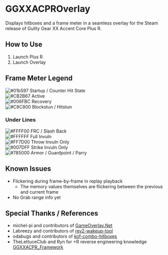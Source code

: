 # GGXXACPROverlay
Displays hitboxes and a frame meter in a seamless overlay for the Steam release of Guilty Gear XX Accent Core Plus R.

## How to Use
1. Launch Plus R
2. Launch Overlay

## Frame Meter Legend
![#01b597](https://placehold.co/15x15/01b597/01b597.png) Startup / Counter Hit State <br>
![#CB2B67](https://placehold.co/15x15/CB2B67/CB2B67.png) Active <br>
![#006FBC](https://placehold.co/15x15/006FBC/006FBC.png) Recovery <br>
![#C8C800](https://placehold.co/15x15/C8C800/C8C800.png) Blockstun / Hitstun <br>
### Under Lines
![#FFFF00](https://placehold.co/15x15/FFFF00/FFFF00.png) FRC / Slash Back <br>
![#FFFFFF](https://placehold.co/15x15/FFFFFF/FFFFFF.png) Full Invuln <br>
![#FF7D00](https://placehold.co/15x15/FF7D00/FF7D00.png) Throw Invuln Only <br>
![#007DFF](https://placehold.co/15x15/007DFF/007DFF.png) Strike Invuln Only <br>
![#785000](https://placehold.co/15x15/785000/785000.png) Armor / Guardpoint / Parry<br>

## Known Issues
- Flickering during frame-by-frame in replay playback
  - The memory values themselves are flickering between the previous and current frame
- No Grab range info yet

## Special Thanks / References
- michel-pi and contributors of [GameOverlay.Net](https://github.com/michel-pi/GameOverlay.Net)
- Labreezy and contributors of [rev2-wakeup-tool](https://github.com/Labreezy/rev2-wakeup-tool)
- odabugs and contributors of [kof-combo-hitboxes](https://github.com/odabugs/kof-combo-hitboxes)
- TheLettuceClub and Ryn for +R reverse engineering knowledge [GGXXACPR_Framework](https://github.com/TheLettuceClub/GGXXACPR_Framework)
